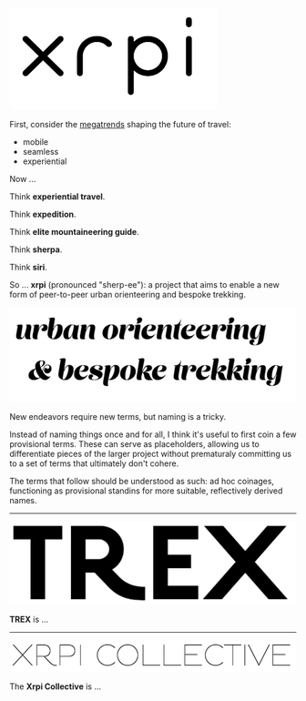 ![xrpi](images/xrpi.png)

First, consider the [megatrends](http://skift.com/2015/01/13/new-skift-magazine-megatrends-defining-travel-in-2015/) shaping the future of travel:

* mobile
* seamless
* experiential

Now ...

Think **experiential travel**.

Think **expedition**.

Think **elite mountaineering guide**.

Think **sherpa**.

Think **siri**.

So ... **xrpi** (pronounced "sherp-ee"): a project that aims to enable a new form of peer-to-peer urban orienteering and bespoke trekking.

![urban orienteering](images/key-text.png)

New endeavors require new terms, but naming is a tricky.

Instead of naming things once and for all, I think it's useful to first coin a few provisional terms.  These can serve as placeholders, allowing us to differentiate pieces of the larger project without prematuraly committing us to 
a set of terms that ultimately don't cohere.

The terms that follow should be understood as such: ad hoc coinages, functioning as provisional standins for more suitable, reflectively derived names.

---

![trex](images/trex.png)

**TREX** is ...

---

![xrpi collective](images/xrpi-collective.png)

The **Xrpi Collective** is ...
